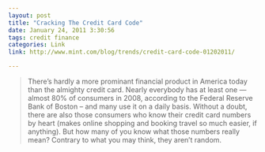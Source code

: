 ```yaml
---
layout: post
title: "Cracking The Credit Card Code"
date: January 24, 2011 3:30:56
tags: credit finance
categories: Link
link: http://www.mint.com/blog/trends/credit-card-code-01202011/

---
```


>There’s hardly a more prominant financial product in America today than the almighty credit card. Nearly everybody has at least one — almost 80% of consumers in 2008, according to the Federal Reserve Bank of Boston – and many use it on a daily basis. Without a doubt, there are also those consumers who know their credit card numbers by heart (makes online shopping and booking travel so much easier, if anything). But how many of you know what those numbers really mean? Contrary to what you may think, they aren’t random.
